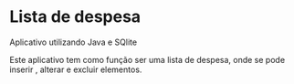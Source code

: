 # Lista de despesa 
Aplicativo utilizando Java e SQlite

Este aplicativo tem como função ser uma lista de despesa, onde se pode inserir , alterar e excluir elementos.


